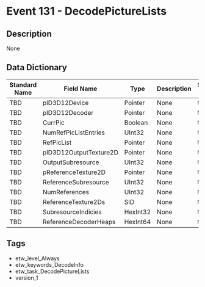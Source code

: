 # Event 131 - DecodePictureLists

## Description
None

## Data Dictionary
|Standard Name|Field Name|Type|Description|Sample Value|
|---|---|---|---|---|
|TBD|pID3D12Device|Pointer|None|`None`|
|TBD|pID3D12Decoder|Pointer|None|`None`|
|TBD|CurrPic|Boolean|None|`None`|
|TBD|NumRefPicListEntries|UInt32|None|`None`|
|TBD|RefPicList|Pointer|None|`None`|
|TBD|pID3D12OutputTexture2D|Pointer|None|`None`|
|TBD|OutputSubresource|UInt32|None|`None`|
|TBD|pReferenceTexture2D|Pointer|None|`None`|
|TBD|ReferenceSubresource|UInt32|None|`None`|
|TBD|NumReferences|UInt32|None|`None`|
|TBD|ReferenceTexture2Ds|SID|None|`None`|
|TBD|SubresourceIndicies|HexInt32|None|`None`|
|TBD|ReferenceDecoderHeaps|HexInt64|None|`None`|

## Tags
* etw_level_Always
* etw_keywords_DecodeInfo
* etw_task_DecodePictureLists
* version_1